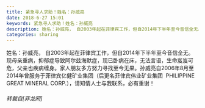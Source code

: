 ```yaml
---
title: 紧急寻人求助！姓名：孙威亮
date: 2018-6-27 15:01
keywords: 紧急寻人求助！姓名：孙威亮
description: 姓名：孙威亮， 自2003年起在菲律宾工作，但自2014年下半年至今音信全无。现母亲重病，抑郁症导致阿尔兹海默症，现已卧病在床，无法言语，生命岌岌可危，父亲也疾病缠身。家人朋友多方努力寻找至今无果。孙威亮自2006年8月至2014年曾服务于菲律宾亿健矿业集团（后更名菲律宾伟业矿业集团  PHILIPPINE GREAT MINERAL CORP.），请知情人士与我联系，必有重谢！
categories: sharing
---
```

<td class="t_f" id="postmessage_1456698">

姓名：孙威亮， 自2003年起在菲律宾工作，但自2014年下半年至今音信全无。现母亲重病，抑郁症导致阿尔兹海默症，现已卧病在床，无法言语，生命岌岌可危，父亲也疾病缠身。家人朋友多方努力寻找至今无果。孙威亮自2006年8月至2014年曾服务于菲律宾亿健矿业集团（后更名菲律宾伟业矿业集团  PHILIPPINE GREAT MINERAL CORP.），请知情人士与我联系，必有重谢！</td>
###### 转载自[菲龙网]